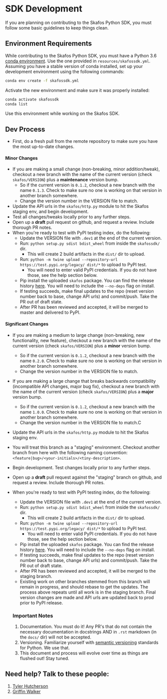 # SDK Development
If you are planning on contributing to the Skafos Python SDK, you must follow some basic guidelines to keep things 
clean. 

## Environment Requirements
While contributing to the Skafos Python SDK, you must have a Python 3.6
[conda environment](https://docs.conda.io/projects/conda/en/latest/user-guide/tasks/manage-environments.html).
Use the one provided in `resources/skafossdk.yml`. Assuming you have a stable version of conda installed, 
set up your development environment using the following commands:

```bash
conda env create -f skafossdk.yml 
```

Activate the new environment and make sure it was properly installed:
```bash
conda activate skafossdk
conda list
```
Use this environment while working on the Skafos SDK.

## Dev Process

- First, do a fresh pull from the remote repository to make sure you have the most up-to-date changes.

#### **Minor Changes**
- If you are making a small change (non-breaking, minor addition/tweak), checkout a new branch with the name
of the current version (check `skafos/VERSION`) plus a **maintenance** version bump.
    - So if the current version is `0.1.2`, checkout a new branch with the name `0.1.3`. Check to make sure no one is
     working on that version in another branch somewhere.
    - Change the version number in the VERSION file to match.
- Update the API urls in the `skafos/http.py` module to hit the Skafos staging env, and begin development. 
- Test all changes/tweaks locally prior to any further steps.
- Open up a **draft** pull request on github, and request a review. Include thorough PR notes.
- When you're ready to test with PyPI testing index, do the following:
    - Update the VERSION file with `.dev1` at the end of the current version.
    - Run: `python setup.py sdist bdist_wheel` from inside the `skafossdk/` dir.
        - This will create 2 build artifacts in the `dist/` dir to upload.
    - Run: `python -m twine upload --repository-url https://test.pypi.org/legacy/ dist/*` to upload to PyPI test.
        - You will need to enter valid PyPI credentials. If you do not have those, see the help section below.
    - Pip install the uploaded `skafos` package. You can find the release history
    [here](https://test.pypi.org/project/skafos/#history). You will need to include the `--no-deps` flag on install.
    - If testing succeeds, make final updates to the repo (reset version number back to base, change API urls)
    and commit/push. Take the PR out of draft state.
    - After PR has been reviewed and accepted, it will be merged to master and delivered to PyPI.

#### **Significant Changes**
- If you are making a medium to large change (non-breaking, new functionality, new feature),
checkout a new branch with the name of the current version (check `skafos/VERSION`) plus a **minor** version bump.
    - So if the current version is `0.1.2`, checkout a new branch with the name `0.2.0`. Check to make sure no one is
     working on that version in another branch somewhere.
    - Change the version number in the VERSION file to match.
- If you are making a large change that breaks backwards compatibility (incompatible API changes, major bug fix),
checkout a new branch with the name of the current version (check `skafos/VERSION`) plus a **major** version bump.
    - So if the current version is `0.1.2`, checkout a new branch with the name `1.0.0`. Check to make sure no one is
     working on that version in another branch somewhere.
    - Change the version number in the VERSION file to match.C
- Update the API urls in the `skafos/http.py` module to hit the Skafos staging env. 
- You will treat this branch as a "staging" environment. Checkout another branch from here with the following naming
convention: `<feature|bug>/<your-initials>/<tiny-description>`.
- Begin development. Test changes locally prior to any further steps.
- Open up a **draft** pull request against the "staging" branch on github, and request a review. Include thorough PR notes.
- When you're ready to test with PyPI testing index, do the following:
    - Update the VERSION file with `.dev1` at the end of the current version.
    - Run: `python setup.py sdist bdist_wheel` from inside the `skafossdk/` dir.
        - This will create 2 build artifacts in the `dist/` dir to upload.
    - Run: `python -m twine upload --repository-url https://test.pypi.org/legacy/ dist/*` to upload to PyPI test.
        - You will need to enter valid PyPI credentials. If you do not have those, see the help section below.
    - Pip install the uploaded `skafos` package. You can find the release history
    [here](https://test.pypi.org/project/skafos/#history). You will need to include the `--no-deps` flag on install.
    - If testing succeeds, make final updates to the repo (reset version number back to base, change API urls)
    and commit/push. Take the PR out of draft state.
    - After PR has been reviewed and accepted, it will be merged to the staging branch.
    - Existing work on other branches stemmed from this branch will remain in progress, and should rebase to get the
    updates. The process above repeats until all work is in the staging branch. Final version changes are made and API
    urls are updated back to prod prior to PyPI release.
    
   ### **Important Notes**
   1. Documentation. You must do it! Any PR's that do not contain the necessary documentation in docstrings AND in
   `.rst` markdown (in the `docs/` dir) will not be accepted.
   2. Versioning. Familiarize yourself with
   [semantic versioning](https://packaging.python.org/guides/distributing-packages-using-setuptools/#id64)
   standards for Python. We use that.
   3. This document and process will evolve over time as things are flushed out! Stay tuned.
    

## Need help? Talk to these people:

1. [Tyler Hutcherson](mailto:tyler.hutcherson@skafos.ai)
2. [Griffin Walker](mailto:griffin.walker@skafos.ai)
